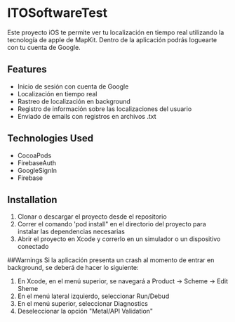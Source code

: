 # ITOSoftwareTest

Este proyecto iOS te permite ver tu localización en tiempo real utilizando la tecnología de apple de MapKit. Dentro de la aplicación podrás loguearte con tu cuenta de Google. 

## Features
- Inicio de sesión con cuenta de Google
- Localización en tiempo real
- Rastreo de localización en background
- Registro de información sobre las localizaciones del usuario
- Enviado de emails con registros en archivos .txt

## Technologies Used
- CocoaPods
- FirebaseAuth
- GoogleSignIn
- Firebase

## Installation
1. Clonar o descargar el proyecto desde el repositorio
2. Correr el comando 'pod install" en el directorio del proyecto para instalar las dependencias necesarias
3. Abrir el proyecto en Xcode y correrlo en un simulador o un dispositivo conectado

##Warnings
Si la aplicación presenta un crash al momento de entrar en background, se deberá de hacer lo siguiente:
1. En Xcode, en el menú superior, se navegará a Product -> Scheme -> Edit Sheme
2. En el menú lateral izquierdo, seleccionar Run/Debud
3. En el menú superior, seleccionar Diagnostics
4. Deseleccionar la opción "Metal/API Validation"
